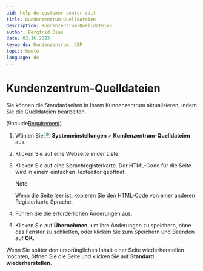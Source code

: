 ```yaml
---
uid: help-de-customer-center-edit
title: Kundenzentrum-Quelldateien
description: Kundenzentrum-Quelldateien
author: Bergfrid Dias
date: 03.16.2023
keywords: Kundenzentrum, CEP
topic: howto
language: de
---
```


# Kundenzentrum-Quelldateien

Sie können die Standardseiten in Ihrem Kundenzentrum aktualisieren, indem Sie die Quelldateien bearbeiten.

[!include[Requirement](../../learn/includes/req-cep.md)]

1. Wählen Sie ![Symbol][img1] **Systemeinstellungen** > **Kundenzentrum-Quelldateien** aus.

2. Klicken Sie auf eine Webseite in der Liste.

3. Klicken Sie auf eine Sprachregisterkarte. Der HTML-Code für die Seite wird in einem einfachen Texteditor geöffnet.

    > [!NOTE]
    > Wenn die Seite leer ist, kopieren Sie den HTML-Code von einer anderen Registerkarte Sprache.

4. Führen Sie die erforderlichen Änderungen aus.

5. Klicken Sie auf **Übernehmen**, um Ihre Änderungen zu speichern, ohne das Fenster zu schließen, oder klicken Sie zum Speichern und Beenden auf **OK**.

Wenn Sie später den ursprünglichen Inhalt einer Seite wiederherstellen möchten, öffnen Sie die Seite und klicken Sie auf **Standard wiederherstellen**.

<!-- Referenced links -->

<!-- Referenced images -->
[img1]: ../../../media/icons/main-menu-small.png
